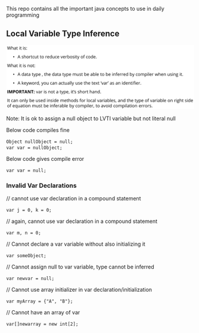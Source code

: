 
This repo contains all the important java concepts to use in daily programming

## Local Variable Type Inference

![Screenshot](img/lvtii.png)

Note:
It is ok to assign a null object to LVTI variable but not literal null

Below code compiles fine
````
Object nullObject = null;
var var = nullObject;
````

Below code gives compile error
````
var var = null;
````
### Invalid Var Declarations

// cannot use var declaration in a compound statement
````
var j = 0, k = 0;
````

// again, cannot use var declaration in a compound statement
````
var m, n = 0;
````

// Cannot declare a var variable without also initializing it
````
var someObject;
````

// Cannot assign null to var variable, type cannot be inferred
````
var newvar = null;
```` 

// Cannot use array initializer in var declaration/initialization
````
var myArray = {"A", "B"};
````

// Cannot have an array of var
````
var[]newarray = new int[2]; 
````

